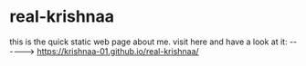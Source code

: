 # real-krishnaa

this is the quick static web page about me.
visit here and have a look at it:
------>    https://krishnaa-01.github.io/real-krishnaa/
